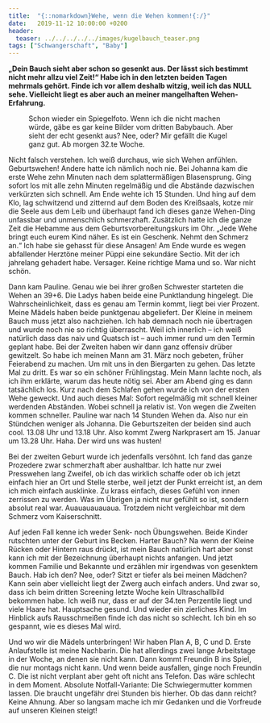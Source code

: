 ```yaml
---
title:  "{::nomarkdown}Wehe, wenn die Wehen kommen!{:/}"
date:   2019-11-12 10:00:00 +0200
header:
  teaser: ../../../../../images/kugelbauch_teaser.png
tags: ["Schwangerschaft", "Baby"]
---
```


**„Dein Bauch sieht aber schon so gesenkt aus. Der lässt sich bestimmt nicht mehr allzu viel Zeit!“ Habe ich in den letzten beiden Tagen mehrmals gehört. Finde ich vor allem deshalb witzig, weil ich das NULL sehe. Vielleicht liegt es aber auch an meiner mangelhaften Wehen-Erfahrung.**

<figure>
  <img src="../../../../../images/kugelbauch.png" alt="">
  <figcaption>Schon wieder ein Spiegelfoto. Wenn ich die nicht machen würde, gäbe es gar keine Bilder vom dritten Babybauch. Aber sieht der echt gesenkt aus? Nee, oder? Mir gefällt die Kugel ganz gut. Ab morgen 32.te Woche.</figcaption>
</figure>

Nicht falsch verstehen. Ich weiß durchaus, wie sich Wehen anfühlen. Geburtswehen! Andere hatte ich nämlich noch nie. Bei Johanna kam die erste Wehe zehn Minuten nach dem splattermäßigen Blasensprung. Ging sofort los mit alle zehn Minuten regelmäßig und die Abstände dazwischen verkürzten sich schnell. Am Ende wehte ich 15 Stunden. Und hing auf dem Klo, lag schwitzend und zitternd auf dem Boden des Kreißsaals, kotze mir die Seele aus dem Leib und überhaupt fand ich dieses ganze Wehen-Ding unfassbar und unmenschlich schmerzhaft. Zusätzlich hatte ich die ganze Zeit die Hebamme aus dem Geburtsvorbereitungskurs im Ohr. „Jede Wehe bringt euch eurem Kind näher. Es ist ein Geschenk. Nehmt den Schmerz an.“ Ich habe sie gehasst für diese Ansagen! Am Ende wurde es wegen abfallender Herztöne meiner Püppi eine sekundäre Sectio. Mit der ich jahrelang gehadert habe. Versager. Keine richtige Mama und so. War nicht schön.

Dann kam Pauline. Genau wie bei ihrer großen Schwester starteten die Wehen an 39+6. Die Ladys haben beide eine Punktlandung hingelegt. Die Wahrscheinlichkeit, dass es genau am Termin kommt, liegt bei vier Prozent. Meine Mädels haben beide punktgenau abgeliefert. Der Kleine in meinem Bauch muss jetzt also nachziehen. Ich hab demnach noch nie übertragen und wurde noch nie so richtig überrascht. Weil ich innerlich – ich weiß natürlich dass das naiv und Quatsch ist – auch immer rund um den Termin geplant habe. Bei der Zweiten haben wir dann ganz offensiv drüber gewitzelt. So habe ich meinen Mann am 31. März noch gebeten, früher Feierabend zu machen. Um mit uns in den Biergarten zu gehen. Das letzte Mal zu dritt. Es war so ein schöner Frühlingstag. Mein Mann lachte noch, als ich ihm erklärte, warum das heute nötig sei. Aber am Abend ging es dann tatsächlich los. Kurz nach dem Schlafen gehen wurde ich von der ersten Wehe geweckt. Und auch dieses Mal: Sofort regelmäßig mit schnell kleiner werdenden Abständen. Wobei schnell ja relativ ist. Von wegen die Zweiten kommen schneller. Pauline war nach 14 Stunden Wehen da. Also nur ein Stündchen weniger als Johanna. Die Geburtszeiten der beiden sind auch cool. 13.08 Uhr und 13.18 Uhr. Also kommt Zwerg Narkprasert am 15. Januar um 13.28 Uhr. Haha. Der wird uns was husten!

Bei der zweiten Geburt wurde ich jedenfalls versöhnt. Ich fand das ganze Prozedere zwar schmerzhaft aber aushaltbar. Ich hatte nur zwei Presswehen lang Zweifel, ob ich das wirklich schaffe oder ob ich jetzt einfach hier an Ort und Stelle sterbe, weil jetzt der Punkt erreicht ist, an dem ich mich einfach ausklinke. Zu krass einfach, dieses Gefühl von innen zerrissen zu werden. Was im Übrigen ja nicht nur gefühlt so ist, sondern absolut real war. Auauauauauaua. Trotzdem nicht vergleichbar mit dem Schmerz vom Kaiserschnitt. 

Auf jeden Fall kenne ich weder Senk- noch Übungswehen. Beide Kinder rutschten unter der Geburt ins Becken. Harter Bauch? Na wenn der Kleine Rücken oder Hintern raus drückt, ist mein Bauch natürlich hart aber sonst kann ich mit der Bezeichnung überhaupt nichts anfangen. Und jetzt kommen Familie und Bekannte und erzählen mir irgendwas von gesenktem Bauch. Hab ich den? Nee, oder? Sitzt er tiefer als bei meinen Mädchen? Kann sein aber vielleicht liegt der Zwerg auch einfach anders. Und zwar so, dass ich beim dritten Screening letzte Woche kein Ultraschallbild bekommen habe. Ich weiß nur, dass er auf der 34.ten Perzentile liegt und viele Haare hat. Hauptsache gesund. Und wieder ein zierliches Kind. Im Hinblick aufs Rausschmeißen finde ich das nicht so schlecht. Ich bin eh so gespannt, wie es dieses Mal wird. 

Und wo wir die Mädels unterbringen! Wir haben Plan A, B, C und D. Erste Anlaufstelle ist meine Nachbarin. Die hat allerdings zwei lange Arbeitstage in der Woche, an denen sie nicht kann. Dann kommt Freundin B ins Spiel, die nur montags nicht kann. Und wenn beide ausfallen, ginge noch Freundin C. Die ist nicht verplant aber geht oft nicht ans Telefon. Das wäre schlecht in dem Moment. Absolute Notfall-Variante: Die Schwiegermutter kommen lassen. Die braucht ungefähr drei Stunden bis hierher. Ob das dann reicht? Keine Ahnung. Aber so langsam mache ich mir Gedanken und die Vorfreude auf unseren Kleinen steigt!
